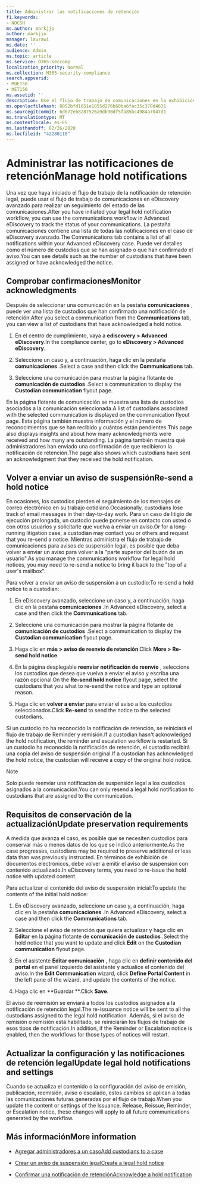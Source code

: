 ```yaml
---
title: Administrar las notificaciones de retención
f1.keywords:
- NOCSH
ms.author: markjjo
author: markjjo
manager: laurawi
ms.date: ''
audience: Admin
ms.topic: article
ms.service: O365-seccomp
localization_priority: Normal
ms.collection: M365-security-compliance
search.appverid:
- MOE150
- MET150
ms.assetid: ''
description: Use el flujo de trabajo de comunicaciones en la exhibición avanzada de documentos electrónicos para realizar un seguimiento del estado de las notificaciones de retención legal y, si es necesario, actualizarlos y volver a enviarlos.
ms.openlocfilehash: 8852bfd1651e1855d276b60ba6fac35c378d4631
ms.sourcegitcommit: 6d672eb8287526a9db90df5fa85bc4984a7047d1
ms.translationtype: MT
ms.contentlocale: es-ES
ms.lasthandoff: 02/26/2020
ms.locfileid: "42280118"
---
```

# <a name="manage-hold-notifications"></a><span data-ttu-id="acac9-103">Administrar las notificaciones de retención</span><span class="sxs-lookup"><span data-stu-id="acac9-103">Manage hold notifications</span></span>

<span data-ttu-id="acac9-104">Una vez que haya iniciado el flujo de trabajo de la notificación de retención legal, puede usar el flujo de trabajo de comunicaciones en eDiscovery avanzado para realizar un seguimiento del estado de las comunicaciones.</span><span class="sxs-lookup"><span data-stu-id="acac9-104">After you have initiated your legal hold notification workflow, you can use the communications workflow in Advanced eDiscovery to track the status of your communications.</span></span> <span data-ttu-id="acac9-105">La pestaña comunicaciones contiene una lista de todas las notificaciones en el caso de eDiscovery avanzado.</span><span class="sxs-lookup"><span data-stu-id="acac9-105">The Communications tab contains a list of all notifications within your Advanced eDiscovery case.</span></span> <span data-ttu-id="acac9-106">Puede ver detalles como el número de custodios que se han asignado o que han confirmado el aviso.</span><span class="sxs-lookup"><span data-stu-id="acac9-106">You can see details such as the number of custodians that have been assigned or have acknowledged the notice.</span></span>

## <a name="monitor-acknowledgments"></a><span data-ttu-id="acac9-107">Comprobar confirmaciones</span><span class="sxs-lookup"><span data-stu-id="acac9-107">Monitor acknowledgments</span></span>

<span data-ttu-id="acac9-108">Después de seleccionar una comunicación en la pestaña **comunicaciones** , puede ver una lista de custodios que han confirmado una notificación de retención.</span><span class="sxs-lookup"><span data-stu-id="acac9-108">After you select a communication from the **Communications** tab, you can view a list of custodians that have acknowledged a hold notice.</span></span> 

1. <span data-ttu-id="acac9-109">En el centro de cumplimiento, vaya a **ediscovery > Advanced eDiscovery**.</span><span class="sxs-lookup"><span data-stu-id="acac9-109">In the compliance center, go to **eDiscovery > Advanced eDiscovery**.</span></span>

2. <span data-ttu-id="acac9-110">Seleccione un caso y, a continuación, haga clic en la pestaña **comunicaciones** .</span><span class="sxs-lookup"><span data-stu-id="acac9-110">Select a case and then click the **Communications** tab.</span></span>

3. <span data-ttu-id="acac9-111">Seleccione una comunicación para mostrar la página flotante de **comunicación de custodios** .</span><span class="sxs-lookup"><span data-stu-id="acac9-111">Select a communication to display the **Custodian communication** flyout page.</span></span>

<span data-ttu-id="acac9-112">En la página flotante de comunicación se muestra una lista de custodios asociados a la comunicación seleccionada.</span><span class="sxs-lookup"><span data-stu-id="acac9-112">A list of custodians associated with the selected communication is displayed on the communication flyout page.</span></span> <span data-ttu-id="acac9-113">Esta página también muestra información y el número de reconocimientos que se han recibido y cuántos están pendientes.</span><span class="sxs-lookup"><span data-stu-id="acac9-113">This page also displays insights and about how many acknowledgments were received and how many are outstanding.</span></span> <span data-ttu-id="acac9-114">La página también muestra qué administradores han enviado una confirmación de que recibieron la notificación de retención.</span><span class="sxs-lookup"><span data-stu-id="acac9-114">The page also shows which custodians have sent an acknowledgment that they received the hold notification.</span></span>

## <a name="re-send-a-hold-notice"></a><span data-ttu-id="acac9-115">Volver a enviar un aviso de suspensión</span><span class="sxs-lookup"><span data-stu-id="acac9-115">Re-send a hold notice</span></span>

<span data-ttu-id="acac9-116">En ocasiones, los custodios pierden el seguimiento de los mensajes de correo electrónico en su trabajo cotidiano.</span><span class="sxs-lookup"><span data-stu-id="acac9-116">Occasionally, custodians lose track of email messages in their day-to-day work.</span></span> <span data-ttu-id="acac9-117">Para un caso de litigio de ejecución prolongada, un custodio puede ponerse en contacto con usted o con otros usuarios y solicitarle que vuelva a enviar un aviso.</span><span class="sxs-lookup"><span data-stu-id="acac9-117">Or for a long-running litigation case, a custodian may contact you or others and request that you re-send a notice.</span></span> <span data-ttu-id="acac9-118">Mientras administra el flujo de trabajo de comunicaciones para avisos de suspensión legal, es posible que deba volver a enviar un aviso para volver a la "parte superior del buzón de un usuario".</span><span class="sxs-lookup"><span data-stu-id="acac9-118">As you manage the communications workflow for legal hold notices, you may need to re-send a notice to bring it back to the "top of a user's mailbox".</span></span>

<span data-ttu-id="acac9-119">Para volver a enviar un aviso de suspensión a un custodio:</span><span class="sxs-lookup"><span data-stu-id="acac9-119">To re-send a hold notice to a custodian:</span></span>

1. <span data-ttu-id="acac9-120">En eDiscovery avanzado, seleccione un caso y, a continuación, haga clic en la pestaña **comunicaciones** .</span><span class="sxs-lookup"><span data-stu-id="acac9-120">In Advanced eDiscovery, select a case and then click the **Communications** tab.</span></span>

2. <span data-ttu-id="acac9-121">Seleccione una comunicación para mostrar la página flotante de **comunicación de custodios** .</span><span class="sxs-lookup"><span data-stu-id="acac9-121">Select a communication to display the **Custodian communication** flyout page.</span></span>

3. <span data-ttu-id="acac9-122">Haga clic en **más > aviso de reenvío de retención**.</span><span class="sxs-lookup"><span data-stu-id="acac9-122">Click **More > Re-send hold notice**.</span></span>

4. <span data-ttu-id="acac9-123">En la página desplegable **reenviar notificación de reenvío** , seleccione los custodios que desea que vuelva a enviar el aviso y escriba una razón opcional.</span><span class="sxs-lookup"><span data-stu-id="acac9-123">On the **Re-send hold notice** flyout page, select the custodians that you what to re-send the notice and type an optional reason.</span></span>

5. <span data-ttu-id="acac9-124">Haga clic en **volver a enviar** para enviar el aviso a los custodios seleccionados.</span><span class="sxs-lookup"><span data-stu-id="acac9-124">Click **Re-send** to send the notice to the selected custodians.</span></span>

<span data-ttu-id="acac9-125">Si un custodio no ha reconocido la notificación de retención, se reiniciará el flujo de trabajo de Reminder y remisión.</span><span class="sxs-lookup"><span data-stu-id="acac9-125">If a custodian hasn't acknowledged the hold notification, the reminder and escalation workflow is restarted.</span></span> <span data-ttu-id="acac9-126">Si un custodio ha reconocido la notificación de retención, el custodio recibirá una copia del aviso de suspensión original.</span><span class="sxs-lookup"><span data-stu-id="acac9-126">If a custodian has acknowledged the hold notice, the custodian will receive a copy of the original hold notice.</span></span>

> [!NOTE]
> <span data-ttu-id="acac9-127">Solo puede reenviar una notificación de suspensión legal a los custodios asignados a la comunicación.</span><span class="sxs-lookup"><span data-stu-id="acac9-127">You can only resend a legal hold notification to custodians that are assigned to the communication.</span></span> 

## <a name="update-preservation-requirements"></a><span data-ttu-id="acac9-128">Requisitos de conservación de la actualización</span><span class="sxs-lookup"><span data-stu-id="acac9-128">Update preservation requirements</span></span>
  
<span data-ttu-id="acac9-129">A medida que avanza el caso, es posible que se necesiten custodios para conservar más o menos datos de los que se indicó anteriormente.</span><span class="sxs-lookup"><span data-stu-id="acac9-129">As the case progresses, custodians may be required to preserve additional or less data than was previously instructed.</span></span> <span data-ttu-id="acac9-130">En términos de exhibición de documentos electrónicos, debe volver a emitir el aviso de suspensión con contenido actualizado.</span><span class="sxs-lookup"><span data-stu-id="acac9-130">In eDiscovery terms, you need to re-issue the hold notice with updated content.</span></span>

<span data-ttu-id="acac9-131">Para actualizar el contenido del aviso de suspensión inicial:</span><span class="sxs-lookup"><span data-stu-id="acac9-131">To update the contents of the initial hold notice:</span></span>

1. <span data-ttu-id="acac9-132">En eDiscovery avanzado, seleccione un caso y, a continuación, haga clic en la pestaña **comunicaciones** .</span><span class="sxs-lookup"><span data-stu-id="acac9-132">In Advanced eDiscovery, select a case and then click the **Communications** tab.</span></span>

2. <span data-ttu-id="acac9-133">Seleccione el aviso de retención que quiera actualizar y haga clic en **Editar** en la página flotante de **comunicación de custodios** .</span><span class="sxs-lookup"><span data-stu-id="acac9-133">Select the hold notice that you want to update and click **Edit** on the **Custodian communication** flyout page.</span></span>

3. <span data-ttu-id="acac9-134">En el asistente **Editar comunicación** , haga clic en **definir contenido del portal** en el panel izquierdo del asistente y actualice el contenido del aviso.</span><span class="sxs-lookup"><span data-stu-id="acac9-134">In the **Edit Communication** wizard, click **Define Portal Content** in the left pane of the wizard, and update the contents of the notice.</span></span>

4. <span data-ttu-id="acac9-135">Haga clic en \*\*Guardar \*\*.</span><span class="sxs-lookup"><span data-stu-id="acac9-135">Click **Save**.</span></span>

<span data-ttu-id="acac9-136">El aviso de reemisión se enviará a todos los custodios asignados a la notificación de retención legal.</span><span class="sxs-lookup"><span data-stu-id="acac9-136">The re-issuance notice will be sent to all the custodians assigned to the legal hold notification.</span></span> <span data-ttu-id="acac9-137">Además, si el aviso de remisión o remisión está habilitado, se reiniciarán los flujos de trabajo de esos tipos de notificación.</span><span class="sxs-lookup"><span data-stu-id="acac9-137">In addition, if the Reminder or Escalation notice is enabled, then the workflows for those types of notices will restart.</span></span>

## <a name="update-legal-hold-notifications-and-settings"></a><span data-ttu-id="acac9-138">Actualizar la configuración y las notificaciones de retención legal</span><span class="sxs-lookup"><span data-stu-id="acac9-138">Update legal hold notifications and settings</span></span>

<span data-ttu-id="acac9-139">Cuando se actualiza el contenido o la configuración del aviso de emisión, publicación, reemisión, aviso o escalado, estos cambios se aplican a todas las comunicaciones futuras generadas por el flujo de trabajo.</span><span class="sxs-lookup"><span data-stu-id="acac9-139">When you update the content or settings of the Issuance, Release, Reissue, Reminder, or Escalation notice, these changes will apply to all future communications generated by the workflow.</span></span>

## <a name="more-information"></a><span data-ttu-id="acac9-140">Más información</span><span class="sxs-lookup"><span data-stu-id="acac9-140">More information</span></span>

- [<span data-ttu-id="acac9-141">Agregar administradores a un caso</span><span class="sxs-lookup"><span data-stu-id="acac9-141">Add custodians to a case</span></span>](add-custodians-to-case.md)

- [<span data-ttu-id="acac9-142">Crear un aviso de suspensión legal</span><span class="sxs-lookup"><span data-stu-id="acac9-142">Create a legal hold notice</span></span>](create-hold-notification.md)

- [<span data-ttu-id="acac9-143">Confirmar una notificación de retención</span><span class="sxs-lookup"><span data-stu-id="acac9-143">Acknowledge a hold notification</span></span>](acknowledge-hold-notification.md)
